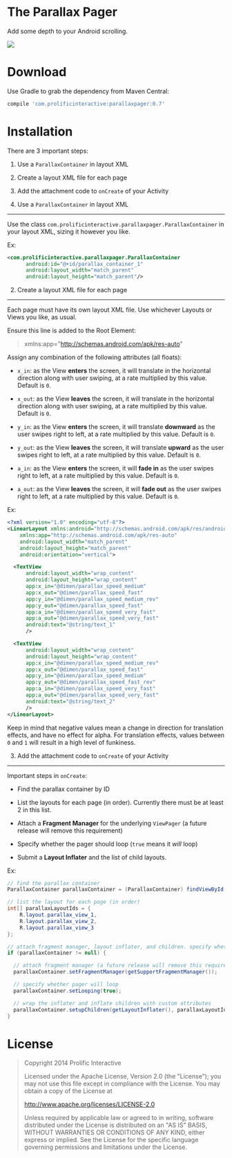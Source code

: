 The Parallax Pager
==================

Add some depth to your Android scrolling.

![](http://prolificinteractive.com/blog/wp-content/uploads/2014/04/parallax_planet_demo.gif)

Download
========

Use Gradle to grab the dependency from Maven Central:

```groovy
compile 'com.prolificinteractive:parallaxpager:0.7'
```

Installation
============

There are 3 important steps:

1. Use a `ParallaxContainer` in layout XML

2. Create a layout XML file for each page

3. Add the attachment code to `onCreate` of your Activity

1. Use a `ParallaxContainer` in layout XML
------------------------------------------

Use the class `com.prolificinteractive.parallaxpager.ParallaxContainer` in your layout XML, sizing it however you like.

Ex:

```xml
<com.prolificinteractive.parallaxpager.ParallaxContainer
      android:id="@+id/parallax_container_1"
      android:layout_width="match_parent"
      android:layout_height="match_parent"/>
```

2. Create a layout XML file for each page
-----------------------------------------

Each page must have its own layout XML file. Use whichever Layouts or Views you like, as usual.

Ensure this line is added to the Root Element:

>xmlns:app="http://schemas.android.com/apk/res-auto"

Assign any combination of the following attributes (all floats):

* `x_in`: as the View **enters** the screen, it will translate in the horizontal direction along with user swiping, at a rate multiplied by this value. Default is `0`.

* `x_out`: as the View **leaves** the screen, it will translate in the horizontal direction along with user swiping, at a rate multiplied by this value. Default is `0`.

* `y_in`: as the View **enters** the screen, it will translate **downward** as the user swipes right to left, at a rate multiplied by this value. Default is `0`.

* `y_out`: as the View **leaves** the screen, it will translate **upward** as the user swipes right to left, at a rate multiplied by this value. Default is `0`.

* `a_in`: as the View **enters** the screen, it will **fade in** as the user swipes right to left, at a rate multiplied by this value. Default is `0`.

* `a_out`: as the View **leaves** the screen, it will **fade out** as the user swipes right to left, at a rate multiplied by this value. Default is `0`.

Ex:

```xml
<?xml version="1.0" encoding="utf-8"?>
<LinearLayout xmlns:android="http://schemas.android.com/apk/res/android"
    xmlns:app="http://schemas.android.com/apk/res-auto"
    android:layout_width="match_parent"
    android:layout_height="match_parent"
    android:orientation="vertical">

  <TextView
      android:layout_width="wrap_content"
      android:layout_height="wrap_content"
      app:x_in="@dimen/parallax_speed_medium"
      app:x_out="@dimen/parallax_speed_fast"
      app:y_in="@dimen/parallax_speed_medium_rev"
      app:y_out="@dimen/parallax_speed_fast"
      app:a_in="@dimen/parallax_speed_very_fast"
      app:a_out="@dimen/parallax_speed_very_fast"
      android:text="@string/text_1"
      />

  <TextView
      android:layout_width="wrap_content"
      android:layout_height="wrap_content"
      app:x_in="@dimen/parallax_speed_medium_rev"
      app:x_out="@dimen/parallax_speed_fast"
      app:y_in="@dimen/parallax_speed_medium"
      app:y_out="@dimen/parallax_speed_fast_rev"
      app:a_in="@dimen/parallax_speed_very_fast"
      app:a_out="@dimen/parallax_speed_very_fast"
      android:text="@string/text_2"
      />
</LinearLayout>
```

Keep in mind that negative values mean a change in direction for translation effects, and have no effect for alpha. For translation effects, values between `0` and `1` will result in a high level of funkiness.

3. Add the attachment code to `onCreate` of your Activity
---------------------------------------------------------

Important steps in `onCreate`:

* Find the parallax container by ID

* List the layouts for each page (in order). Currently there must be at least 2 in this list.

* Attach a **Fragment Manager** for the underlying `ViewPager` (a future release will remove this requirement)

* Specify whether the pager should loop (`true` means it *will* loop)

* Submit a **Layout Inflater** and the list of child layouts.

Ex:

```java
// find the parallax container
ParallaxContainer parallaxContainer = (ParallaxContainer) findViewById(R.id.parallax_container);

// list the layout for each page (in order)
int[] parallaxLayoutIds = {
    R.layout.parallax_view_1,
    R.layout.parallax_view_2,
    R.layout.parallax_view_3
};

// attach fragment manager, layout inflater, and children. specify whether pager will loop. 
if (parallaxContainer != null) {

  // attach fragment manager (a future release will remove this requirement)
  parallaxContainer.setFragmentManager(getSupportFragmentManager());

  // specify whether pager will loop
  parallaxContainer.setLooping(true);

  // wrap the inflater and inflate children with custom attributes
  parallaxContainer.setupChildren(getLayoutInflater(), parallaxLayoutIds);
}
```

License
=======

>Copyright 2014 Prolific Interactive
>
>Licensed under the Apache License, Version 2.0 (the "License");
>you may not use this file except in compliance with the License.
>You may obtain a copy of the License at
>
>   http://www.apache.org/licenses/LICENSE-2.0
>
>Unless required by applicable law or agreed to in writing, software
>distributed under the License is distributed on an "AS IS" BASIS,
>WITHOUT WARRANTIES OR CONDITIONS OF ANY KIND, either express or implied.
>See the License for the specific language governing permissions and
>limitations under the License.